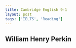 ```yaml
---
title: Cambridge English 9-1
layout: post
tags: ['IELTS', 'Reading']
---
```


## William Henry Perkin



